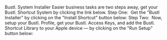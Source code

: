 Bustl. System Installer Easier business tasks are two steps away, get your Bustl. Shortcut System by clicking the link below. Step One:  Get the "Bustl Installer" by clicking on the "Install Shortcut" button below: Step Two:  Now, setup your Bustl. Profile, get your Bustl. Access Keys, and add the Bustl. Shortcut Library to your Apple device — by clicking on the "Run Setup" button below: 
